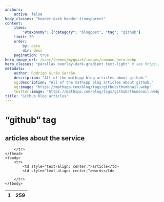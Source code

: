 ```yaml
---
anchors:
    active: false
body_classes: "header-dark header-transparent"
content:
    items:
        "@taxonomy": {"category": "blogpost", "tag": "github"}
    limit: 20
    order:
        by: date
        dir: desc
    pagination: true
hero_image_url: /user/themes/myquark/images/common_hero.webp
hero_classes: "parallax overlay-dark-gradient text-light" # see https://demo.getgrav.org/blog-skeleton/blog/hero-classes
metadata:
    author: Rodrigo Girão Serrão
    description: "All of the mathspp blog articles about github."
    og:description: "All of the mathspp blog articles about github."
    og:image: "https://mathspp.com/blog/tags/github/thumbnail.webp"
    twitter:image: "https://mathspp.com/blog/tags/github/thumbnail.webp"
title: "Github blog articles"
---
```


# “github” tag


## articles about the service



<table class="stats-table">
    <thead>
        <tr>
            <th style="text-align: center;">1</th>
            <th style="text-align: center;">259</th>
            
        </tr>
    </thead>
    <tbody>
        <tr>
            <td style="text-align: center;">article</td>
            <td style="text-align: center;">words</td>
            
        </tr>
    </tbody>
</table>